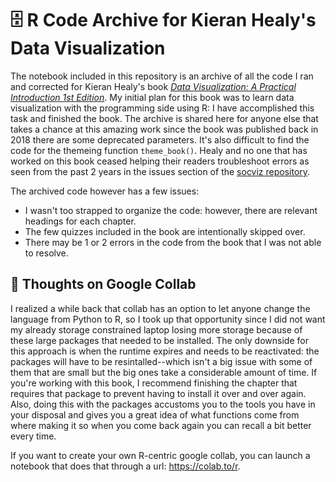 # 🗄️ R Code Archive for Kieran Healy's Data Visualization

The notebook included in this repository is an archive of all the code I ran and corrected for Kieran Healy's book [*Data Visualization: A Practical Introduction 1st Edition*](https://amzn.to/2vfAixM). My initial plan for this book was to learn data visualization with the programming side using R: I have accomplished this task and finished the book. The archive is shared here for anyone else that takes a chance at this amazing work since the book was published back in 2018 there are some deprecated parameters. It's also difficult to find the code for the themeing function `theme_book()`. Healy and no one that has worked on this book ceased helping their readers troubleshoot errors as seen from the past 2 years in the issues section of the [socviz repository](https://github.com/kjhealy/socviz).

The archived code however has a few issues:
+ I wasn't too strapped to organize the code: however, there are relevant headings for each chapter.
+ The few quizzes included in the book are intentionally skipped over. 
+ There may be 1 or 2 errors in the code from the book that I was not able to resolve.

## 📓 Thoughts on Google Collab
I realized a while back that collab has an option to let anyone change the language from Python to R, so I took up that opportunity since I did not want my already storage constrained laptop losing more storage because of these large packages that needed to be installed. The only downside for this approach is when the runtime expires and needs to be reactivated: the packages will have to be resintalled--which isn't a big issue with some of them that are small but the big ones take a considerable amount of time. If you're working with this book, I recommend finishing the chapter that requires that package to prevent having to install it over and over again. Also, doing this with the packages accustoms you to the tools you have in your disposal and gives you a great idea of what functions come from where making it so when you come back again you can recall a bit better every time.

If you want to create your own R-centric google collab, you can launch a notebook that does that through a url: https://colab.to/r.
